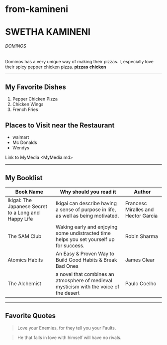 # from-kamineni
# SWETHA KAMINENI
###### DOMINOS
Dominos has a very unique way of making their pizzas. I, especially love their spicy pepper chicken pizza.
**pizzas** **chicken**

*****
## My Favorite Dishes

1. Pepper Chicken Pizza
1. Chicken Wings
1. French Fries

## Places to Visit near the Restaurant

- walmart
- Mc Donalds
- Wendys

Link to MyMedia <MyMedia.md>

*******

## My Booklist

| Book Name | Why should you read it | Author |
| ---  | --- | ---------|
| Ikigai: The Japanese Secret to a Long and Happy Life | Ikigai can describe having a sense of purpose in life, as well as being motivated. | Francesc Miralles and Hector Garcia | 
| The 5AM Club | Waking early and enjoying some undistracted time helps you set yourself up for success. | Robin Sharma |
| Atomics Habits |  An Easy & Proven Way to Build Good Habits & Break Bad Ones | James Clear |
| The Alchemist | a novel that combines an atmosphere of medieval mysticism with the voice of the desert | Paulo Coelho |


**********

## Favorite Quotes

>  Love your Enemies, for they tell you your Faults.


>  He that falls in love with himself will have no rivals.

